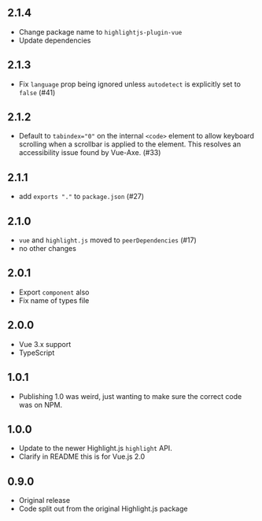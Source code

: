 ## 2.1.4

- Change package name to `highlightjs-plugin-vue`
- Update dependencies

## 2.1.3

- Fix `language` prop being ignored unless `autodetect` is explicitly set to `false` (#41)

## 2.1.2

- Default to `tabindex="0"` on the internal `<code>` element to allow keyboard scrolling when a scrollbar is applied to the element. This resolves an accessibility issue found by Vue-Axe. (#33)

## 2.1.1

- add `exports "."` to `package.json` (#27)

## 2.1.0

- `vue` and `highlight.js` moved to `peerDependencies` (#17)
- no other changes

## 2.0.1

- Export `component` also
- Fix name of types file

## 2.0.0

- Vue 3.x support
- TypeScript

## 1.0.1

- Publishing 1.0 was weird, just wanting to make sure the correct code was on NPM.

## 1.0.0

- Update to the newer Highlight.js `highlight` API.
- Clarify in README this is for Vue.js 2.0

## 0.9.0

- Original release
- Code split out from the original Highlight.js package
